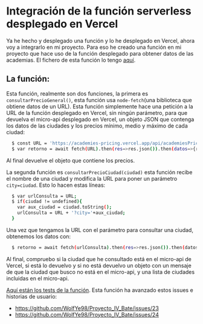 # Integración de la función serverless desplegado en Vercel

Ya he hecho y desplegado una función y lo he desplegado en Vercel, ahora voy a integrarlo en mi proyecto.
Para eso he creado una función en mi proyecto que hace uso de la función desplegado para obtener datos de las academias.
El fichero de esta función lo tengo [aquí](https://github.com/WolfYe98/Proyecto_IV_Bate/blob/master/app/prices.js).

## La función:
Esta función, realmente son dos funciones, la primera es ```consultarPrecioGeneral()```, esta función usa ```node-fetch```(una biblioteca que obtiene datos de un URL).
Esta función simplemente hace una petición a la URL de la función desplegado en Vercel, sin ningún parámetro, para que devuelva el micro-api desplegado en Vercel, un objeto JSON que contenga los datos de las ciudades y los precios mínimo, medio y máximo de cada ciudad:
```bash
  $ const URL = 'https://academies-pricing.vercel.app/api/academiesPricing';
  $ var retorno = await fetch(URL).then(res=>res.json()).then(datos=>{return datos})
```
Al final devuelve el objeto que contiene los precios.

La segunda función es ```consultarPrecioCiudad(ciudad)``` esta función recibe el nombre de una ciudad y modifica la URL para poner un parámetro ```city=ciudad```.
Esto lo hacen estas líneas:
```bash
  $ var urlConsulta = URL;
  $ if(ciudad != undefined){
    var aux_ciudad = ciudad.toString();
    urlConsulta = URL + '?city='+aux_ciudad;
  }
```
Una vez que tengamos la URL con el parámetro para consultar una ciudad, obtenemos los datos con:
```bash
  $ retorno = await fetch(urlConsulta).then(res=>res.json()).then(datos => {return datos})
```
Al final, compruebo si la ciudad que he consultado está en el micro-api de Vercel, si está lo devuelvo y si no está devuelvo un objeto con un mensaje de que la ciudad que busco no está en el micro-api, y una lista de ciudades incluidas en el micro-api.

[Aquí están los tests de la función](https://github.com/WolfYe98/Proyecto_IV_Bate/blob/master/test/database-chai.js).
Esta función ha avanzado estos issues e historias de usuario:
  - https://github.com/WolfYe98/Proyecto_IV_Bate/issues/23
  - https://github.com/WolfYe98/Proyecto_IV_Bate/issues/24
